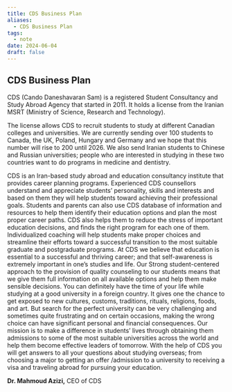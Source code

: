 ```yaml
---
title: CDS Business Plan
aliases:
  - CDS Business Plan
tags:
  - note
date: 2024-06-04
draft: false
---
```



## CDS Business Plan

CDS (Cando Daneshavaran Sam) is a registered Student Consultancy and Study Abroad Agency that started in 2011. It holds a license from the Iranian MSRT (Ministry of Science, Research and Technology).

The license allows CDS to recruit students to study at different Canadian colleges and universities. We are currently sending over 100 students to Canada, the UK, Poland, Hungary and Germany and we hope that this number will rise to 200 until 2026.
We also send Iranian students to Chinese and Russian universities; people who are interested in studying in these two countries want to do programs in medicine and dentistry.

CDS is an Iran-based study abroad and education consultancy institute that provides career planning programs. Experienced CDS counsellors understand and appreciate students’ personality, skills and interests and based on them they will help students toward achieving their professional goals. Students and parents can also use CDS database of information and resources to help them identify their education options and plan the most proper career paths. CDS also helps them to reduce the stress of important education decisions, and finds the right program for each one of them. Individualized coaching will help students make proper choices and streamline their efforts toward a successful transition to the most suitable graduate and postgraduate programs. At CDS we believe that education is essential to a successful and thriving career; and that self-awareness is extremely important in one’s studies and life. Our Strong student-centered approach to the provision of quality counseling to our students means that we give them full information on all available options and help them make sensible decisions. You can definitely have the time of your life while studying at a good university in a foreign country. It gives one the chance to get exposed to new cultures, customs, traditions, rituals, religions, foods, and art. But search for the perfect university can be very challenging and sometimes quite frustrating and on certain occasions, making the wrong choice can have significant personal and financial consequences. Our mission is to make a difference in students’ lives through obtaining them admissions to some of the most suitable universities across the world and help them become effective leaders of tomorrow. With the help of CDS you will get answers to all your questions about studying overseas; from choosing a major to getting an offer /admission to a university to receiving a visa and traveling abroad for pursuing your education.

**Dr. Mahmoud Azizi,** 
CEO of CDS